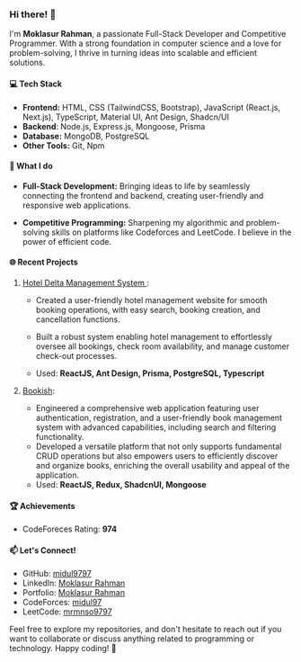
### Hi there! 👋

I'm **Moklasur Rahman**, a passionate Full-Stack Developer and Competitive Programmer. With a strong foundation in computer science and a love for problem-solving, I thrive in turning ideas into scalable and efficient solutions.

#### 💻 Tech Stack

- **Frontend:** HTML, CSS (TailwindCSS, Bootstrap), JavaScript (React.js, 	   Next.js), TypeScript, Material UI, Ant Design, Shadcn/UI
- **Backend**: Node.js, Express.js, Mongoose, Prisma
- **Database:** MongoDB, PostgreSQL
- **Other Tools:** Git, Npm

#### 🚀 What I do

- **Full-Stack Development:** Bringing ideas to life by seamlessly connecting the frontend and backend, creating user-friendly and responsive web applications.

- **Competitive Programming:** Sharpening my algorithmic and problem-solving skills on platforms like Codeforces and LeetCode. I believe in the power of efficient code.

#### 🌐 Recent Projects

1. [Hotel Delta Management System ](https://hotel-delta.netlify.app/):
   - Created a user-friendly hotel management website for
      smooth booking operations, with easy search, booking
      creation, and cancellation functions.
     
   - Built a robust system enabling hotel management to
      effortlessly oversee all bookings, check room availability, and
      manage customer check-out processes.
     
   - Used: **ReactJS, Ant Design, Prisma, PostgreSQL, Typescript**


2. [Bookish](https://book-catalog-l2-a5.netlify.app/):
	- Engineered a comprehensive web application featuring user authentication, registration, and a user-friendly book management system with advanced capabilities, including search and filtering functionality. 	
	-   Developed a versatile platform that not only supports fundamental CRUD operations but also empowers users to efficiently discover and organize books, enriching the overall usability and appeal of the application. 
	- Used: **ReactJS, Redux, ShadcnUI, Mongoose**

#### 🏆 Achievements

- CodeForeces Rating: **974**

#### 📫 Let's Connect!

- GitHub: [midul9797](https://github.com/midul9797)
- LinkedIn: [Moklasur Rahman](https://github.com/midul9797)
- Portfolio: [Moklasur Rahman](https://moklasur-rahman.netlify.app/)
- CodeForces: [midul97](https://codeforces.com/profile/midul97)
- LeetCode: [mrmnso9797](https://leetcode.com/mrmnso9797/)

Feel free to explore my repositories, and don't hesitate to reach out if you want to collaborate or discuss anything related to programming or technology. Happy coding! 🚀
